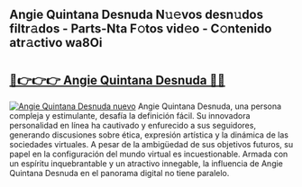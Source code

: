 ## Angie Quintana Desnuda N𝚞𝚎vos desn𝚞dos filtr𝚊dos - Parts-Nta F𝚘tos vid𝚎o - C𝚘ntenido atr𝚊ctivo wa8Oi

# <h2><a href="http://mb4tpu.tromn.icu/?c=Angie+Quintana+Desnuda">🔗👉👉👉 Angie Quintana Desnuda 🔗🔗</a></h2>

[![Angie Quintana Desnuda nuevo](https://i.imgur.com/pEAQMta.gif)](http://mb4tpu.tromn.icu/?c=Angie+Quintana+Desnuda)
Angie Quintana Desnuda, una persona compleja y estimulante, desafía la definición fácil. Su innovadora personalidad en línea ha cautivado y enfurecido a sus seguidores, generando discusiones sobre ética, expresión artística y la dinámica de las sociedades virtuales. A pesar de la ambigüedad de sus objetivos futuros, su papel en la configuración del mundo virtual es incuestionable. Armada con un espíritu inquebrantable y un atractivo innegable, la influencia de Angie Quintana Desnuda en el panorama digital no tiene paralelo.
